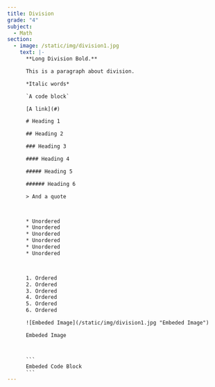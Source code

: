 ```yaml
---
title: Division
grade: "4"
subject:
  - Math
section:
  - image: /static/img/division1.jpg
    text: |-
      **Long Division Bold.**

      This is a paragraph about division.

      *Italic words*

      `A code block`

      [A link](#)

      # Heading 1

      ## Heading 2

      ### Heading 3

      #### Heading 4

      ##### Heading 5

      ###### Heading 6

      > And a quote



      * Unordered
      * Unordered
      * Unordered
      * Unordered
      * Unordered
      * Unordered



      1. Ordered
      2. Ordered
      3. Ordered
      4. Ordered
      5. Ordered
      6. Ordered

      ![Embeded Image](/static/img/division1.jpg "Embeded Image")

      Embeded Image



      ```
      Embeded Code Block
      ```
---
```

